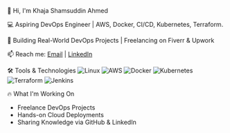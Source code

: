 👋 Hi, I'm Khaja Shamsuddin Ahmed


💻 Aspiring DevOps Engineer | AWS, Docker, CI/CD, Kubernetes, Terraform. 

🚀 Building Real-World DevOps Projects | Freelancing on Fiverr & Upwork  

📫 Reach me: [Email](mailto:k.shamsuddin.a@gmail.com) | [LinkedIn](https://www.linkedin.com/in/khaja-shamsuddin-ahmed)


 🛠️ Tools & Technologies
![Linux](https://img.shields.io/badge/Linux-FCC624?logo=linux&logoColor=black)
![AWS](https://img.shields.io/badge/AWS-232F3E?logo=amazonaws)
![Docker](https://img.shields.io/badge/Docker-2496ED?logo=docker)
![Kubernetes](https://img.shields.io/badge/Kubernetes-326CE5?logo=kubernetes)
![Terraform](https://img.shields.io/badge/Terraform-7B42BC?logo=terraform)
![Jenkins](https://img.shields.io/badge/Jenkins-D24939?logo=jenkins&logoColor=white)


🔥 What I'm Working On
- Freelance DevOps Projects
- Hands-on Cloud Deployments
- Sharing Knowledge via GitHub & LinkedIn


